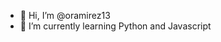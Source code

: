- 👋 Hi, I’m @oramirez13
- 🌱 I’m currently learning Python and Javascript 


<!---
oramirez13/oramirez13 is a ✨ special ✨ repository because its `README.md` (this file) appears on your GitHub profile.
You can click the Preview link to take a look at your changes.
--->
